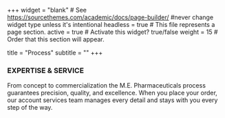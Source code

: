 +++
widget = "blank"  # See https://sourcethemes.com/academic/docs/page-builder/ #never change widget type unless it's intentional
headless = true  # This file represents a page section.
active = true  # Activate this widget? true/false
weight = 15  # Order that this section will appear.

title = "Process"
subtitle = ""
+++

**<h3>EXPERTISE & SERVICE</h3>**
<p>From concept to commercialization the M.E. Pharmaceuticals process guarantees precision, quality, and excellence. When you place your order, our account services team manages every detail and stays with you every step of the way.</p>
